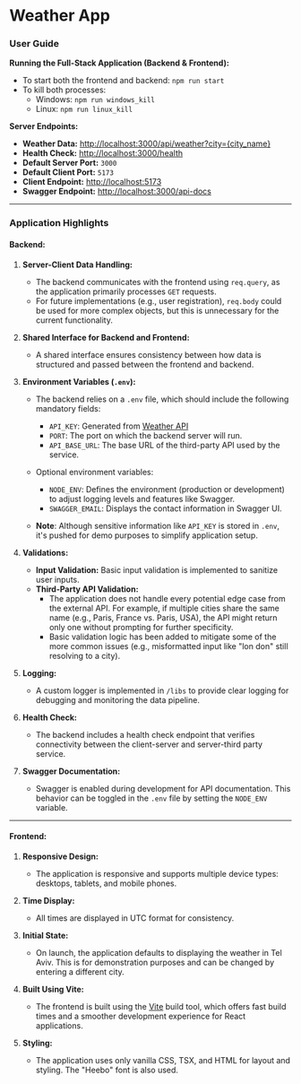 # Weather App

### User Guide

**Running the Full-Stack Application (Backend & Frontend):**
- To start both the frontend and backend: `npm run start`
- To kill both processes:
  - Windows: `npm run windows_kill`
  - Linux: `npm run linux_kill`

**Server Endpoints:**
- **Weather Data:** [http://localhost:3000/api/weather?city={city_name}](/api/weather?city={city_name})
- **Health Check:** [http://localhost:3000/health](http://localhost:3000/health)
- **Default Server Port:** `3000`
- **Default Client Port:** `5173`
- **Client Endpoint:** [http://localhost:5173](http://localhost:5173)
- **Swagger Endpoint:** [http://localhost:3000/api-docs](http://localhost:3000/api-docs)

---

### Application Highlights

#### Backend:

1. **Server-Client Data Handling:**
   - The backend communicates with the frontend using `req.query`, as the application primarily processes `GET` requests.
   - For future implementations (e.g., user registration), `req.body` could be used for more complex objects, but this is unnecessary for the current functionality.

2. **Shared Interface for Backend and Frontend:**
   - A shared interface ensures consistency between how data is structured and passed between the frontend and backend.

3. **Environment Variables (`.env`):**
   - The backend relies on a `.env` file, which should include the following mandatory fields:
     - `API_KEY`: Generated from [Weather API](https://www.weatherapi.com/)
     - `PORT`: The port on which the backend server will run.
     - `API_BASE_URL`: The base URL of the third-party API used by the service.

   - Optional environment variables:
     - `NODE_ENV`: Defines the environment (production or development) to adjust logging levels and features like Swagger.
     - `SWAGGER_EMAIL`: Displays the contact information in Swagger UI.

   - **Note**: Although sensitive information like `API_KEY` is stored in `.env`, it's pushed for demo purposes to simplify application setup.

4. **Validations:**
   - **Input Validation:** Basic input validation is implemented to sanitize user inputs.
   - **Third-Party API Validation:**
     - The application does not handle every potential edge case from the external API. For example, if multiple cities share the same name (e.g., Paris, France vs. Paris, USA), the API might return only one without prompting for further specificity.
     - Basic validation logic has been added to mitigate some of the more common issues (e.g., misformatted input like "lon don" still resolving to a city).

5. **Logging:**
   - A custom logger is implemented in `/libs` to provide clear logging for debugging and monitoring the data pipeline.

6. **Health Check:**
   - The backend includes a health check endpoint that verifies connectivity between the client-server and server-third party service.

7. **Swagger Documentation:**
   - Swagger is enabled during development for API documentation. This behavior can be toggled in the `.env` file by setting the `NODE_ENV` variable.

---

#### Frontend:

1. **Responsive Design:**
   - The application is responsive and supports multiple device types: desktops, tablets, and mobile phones.

2. **Time Display:**
   - All times are displayed in UTC format for consistency.

3. **Initial State:**
   - On launch, the application defaults to displaying the weather in Tel Aviv. This is for demonstration purposes and can be changed by entering a different city.

4. **Built Using Vite:**
   - The frontend is built using the [Vite](https://vitejs.dev/guide/why.html) build tool, which offers fast build times and a smoother development experience for React applications.

5. **Styling:**
   - The application uses only vanilla CSS, TSX, and HTML for layout and styling. The "Heebo" font is also used.
